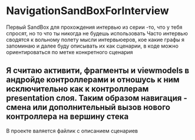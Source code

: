 # NavigationSandBoxForInterview
Первый SandBox для прохождения интервью из серии -то, что у тебя спросят, но то что ты никогда не будешь использовать
Часто интервью сводятся к вольному полету мысли интервьюеров, кое какие графы я запоминаю и далее буду описывать их как сценарии, в коде можно ориентироваться
по метке конкретного сценария

Я считаю активити, фрагменты и viewmodels в андройде контроллерами и отношусь к ним исключительно
как к контроллерам presentation слоя.
Таким образом навигация - смена или дополнительный вызов нового контроллера на вершину стека
--------------------------
В проекте валяется файлик с описанием сценариев
